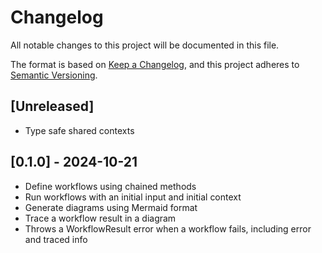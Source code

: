 # Changelog

All notable changes to this project will be documented in this file.

The format is based on [Keep a Changelog](https://keepachangelog.com/en/1.1.0/),
and this project adheres to [Semantic Versioning](https://semver.org/spec/v2.0.0.html).

## [Unreleased]

- Type safe shared contexts

## [0.1.0] - 2024-10-21

- Define workflows using chained methods
- Run workflows with an initial input and initial context
- Generate diagrams using Mermaid format
- Trace a workflow result in a diagram
- Throws a WorkflowResult error when a workflow fails, including error and traced info
